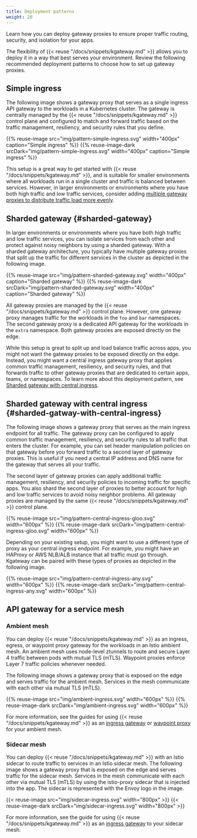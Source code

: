```yaml
---
title: Deployment patterns
weight: 20
---
```


Learn how you can deploy gateway proxies to ensure proper traffic routing, security, and isolation for your apps. 

The flexibility of {{< reuse "/docs/snippets/kgateway.md" >}} allows you to deploy it in a way that best serves your environment. Review the following recommended deployment patterns to choose how to set up gateway proxies.

## Simple ingress

The following image shows a gateway proxy that serves as a single ingress API gateway to the workloads in a Kubernetes cluster. The gateway is centrally managed by the {{< reuse "/docs/snippets/kgateway.md" >}} control plane and configured to match and forward traffic based on the traffic management, resiliency, and security rules that you define. 

{{% reuse-image src="img/pattern-simple-ingress.svg" width="400px" caption="Simple ingress"  %}}
{{% reuse-image-dark srcDark="img/pattern-simple-ingress.svg" width="400px" caption="Simple ingress"  %}}

<!--Source https://app.excalidraw.com/s/AKnnsusvczX/1HkLXOmi9BF-->

This setup is a great way to get started with {{< reuse "/docs/snippets/kgateway.md" >}}, and is suitable for smaller environments where all workloads run in a single cluster and traffic is balanced between services. However, in larger environments or environments where you have both high traffic and low traffic services, consider adding [multiple gateway proxies to distribute traffic load more evenly](#sharded-gateway). 

## Sharded gateway {#sharded-gateway}

In larger environments or environments where you have both high traffic and low traffic services, you can isolate services from each other and protect against noisy neighbors by using a sharded gateway. With a sharded gateway architecture, you typically have multiple gateway proxies that split up the traffic for different services in the cluster as depicted in the following image. 

{{% reuse-image src="img/pattern-sharded-gateway.svg" width="400px" caption="Sharded gateway" %}}
{{% reuse-image-dark srcDark="img/pattern-sharded-gateway.svg" width="400px" caption="Sharded gateway" %}}

<!--Source https://app.excalidraw.com/s/AKnnsusvczX/1HkLXOmi9BF-->

All gateway proxies are managed by the {{< reuse "/docs/snippets/kgateway.md" >}} control plane. However, one gateway proxy manages traffic for the workloads in the `foo` and `bar` namespaces. The second gateway proxy is a dedicated API gateway for the workloads in the `extra` namespace. Both gateway proxies are exposed directly on the edge. 

While this setup is great to split up and load balance traffic across apps, you might not want the gateway proxies to be exposed directly on the edge. Instead, you might want a central ingress gateway proxy that applies common traffic management, resiliency, and security rules, and that forwards traffic to other gateway proxies that are dedicated to certain apps, teams, or namespaces. To learn more about this deployment pattern, see [Sharded gateway with central ingress](#sharded-gatway-with-central-ingress). 


## Sharded gateway with central ingress {#sharded-gatway-with-central-ingress}

The following image shows a gateway proxy that serves as the main ingress endpoint for all traffic. The gateway proxy can be configured to apply common traffic management, resiliency, and security rules to all traffic that enters the cluster. For example, you can set header manipulation policies on that gateway before you forward traffic to a second layer of gateway proxies. This is useful if you need a central IP address and DNS name for the gateway that serves all your traffic. 

The second layer of gateway proxies can apply additional traffic management, resiliency, and security policies to incoming traffic for specific apps. You also shard the second layer of proxies to better account for high and low traffic services to avoid noisy neighbor problems. All gateway proxies are managed by the same {{< reuse "/docs/snippets/kgateway.md" >}} control plane.

{{% reuse-image src="img/pattern-central-ingress-gloo.svg" width="600px"  %}}
{{% reuse-image-dark srcDark="img/pattern-central-ingress-gloo.svg" width="600px"  %}}

<!--Source https://app.excalidraw.com/s/AKnnsusvczX/1HkLXOmi9BF-->

Depending on your existing setup, you might want to use a different type of proxy as your central ingress endpoint. For example, you might have an HAProxy or AWS NLB/ALB instance that all traffic must go through. Kgateway can be paired with these types of proxies as depicted in the following image. 

{{% reuse-image src="img/pattern-central-ingress-any.svg" width="600px"  %}}
{{% reuse-image-dark srcDark="img/pattern-central-ingress-any.svg" width="600px"  %}}

<!--Source https://app.excalidraw.com/s/AKnnsusvczX/1HkLXOmi9BF-->

## API gateway for a service mesh

### Ambient mesh

You can deploy {{< reuse "/docs/snippets/kgateway.md" >}} as an ingress, egress, or waypoint proxy gateway for the workloads in an Istio ambient mesh. An ambient mesh uses node-level ztunnels to route and secure Layer 4 traffic between pods with mutual TLS (mTLS). Waypoint proxies enforce Layer 7 traffic policies whenever needed.

The following image shows a gateway proxy that is exposed on the edge and serves traffic for the ambient mesh. Services in the mesh communicate with each other via mutual TLS (mTLS). 

{{% reuse-image src="img/ambient-ingress.svg" width="600px"  %}}
{{% reuse-image-dark srcDark="img/ambient-ingress.svg" width="600px"  %}}

<!--Source https://app.excalidraw.com/s/AKnnsusvczX/1HkLXOmi9BF-->

For more information, see the guides for using {{< reuse "/docs/snippets/kgateway.md" >}} as an [ingress gateway](/docs/integrations/istio/ambient/ambient-ingress/) or [waypoint proxy](/docs/integrations/istio/ambient/waypoint/) for your ambient mesh. 

### Sidecar mesh

You can deploy {{< reuse "/docs/snippets/kgateway.md" >}} with an Istio sidecar to route traffic to services in an Istio sidecar mesh. The following image shows a gateway proxy that is exposed on the edge and serves traffic for the sidecar mesh. Services in the mesh communicate with each other via mutual TLS (mTLS) by using the istio-proxy sidecar that is injected into the app. The sidecar is represented with the Envoy logo in the image. 

{{< reuse-image src="img/sidecar-ingress.svg" width="800px" >}}
{{< reuse-image-dark srcDark="img/sidecar-ingress.svg" width="800px" >}}

<!--Source https://app.excalidraw.com/s/AKnnsusvczX/1HkLXOmi9BF-->

For more information, see the guide for using {{< reuse "/docs/snippets/kgateway.md" >}} as an [ingress gateway](/docs/integrations/istio/sidecar/ingress/) to your sidecar mesh. 

